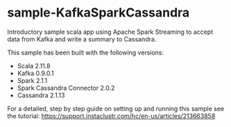 # sample-KafkaSparkCassandra
Introductory sample scala app using Apache Spark Streaming to accept data from Kafka and write a summary to Cassandra.

This sample has been built with the following versions:
- Scala 2.11.8
- Kafka 0.9.0.1
- Spark 2.1.1
- Spark Cassandra Connector 2.0.2
- Cassandra 2.1.13

For a detailed, step by step guide on setting up and running this sample see the tutorial: https://support.instaclustr.com/hc/en-us/articles/213663858
